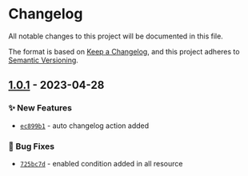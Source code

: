 # Changelog
All notable changes to this project will be documented in this file.

The format is based on [Keep a Changelog](https://keepachangelog.com/en/1.0.0/),
and this project adheres to [Semantic Versioning](https://semver.org/spec/v2.0.0.html).

## [1.0.1] - 2023-04-28
### :sparkles: New Features
- [`ec899b1`](https://github.com/clouddrove/terraform-azure-firewall/commit/ec899b12f53390581622813a55f3984861903635) - auto changelog action added

### :bug: Bug Fixes
- [`725bc7d`](https://github.com/clouddrove/terraform-azure-firewall/commit/725bc7d0976fb08561aa847e908a67ea72543ea6) - enabled condition added in all resource


[1.0.1]: https://github.com/clouddrove/terraform-azure-firewall/compare/1.0.0...1.0.1